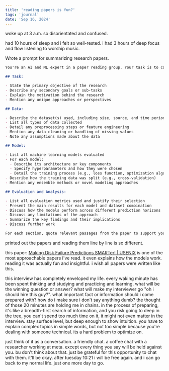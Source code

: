 ```yaml
---
title: 'reading papers is fun?'
tags: 'journal'
date: 'Sep 16, 2024'
---
```


woke up at 3 a.m. so disorientated and confused.

had 10 hours of sleep and i felt so well-rested. i had 3 hours of deep focus and flow listening to worship music.

Wrote a prompt for summarizing research papers.

```md
You're an AI and ML expert in a paper reading group. Your task is to carefully summarize this research paper into 4 main sections: Task, Data, Model, Evaluation and Analysis. For each section:

## Task:

- State the primary objective of the research
- Describe any secondary goals or sub-tasks
- Explain the motivation behind the research
- Mention any unique approaches or perspectives

## Data:

- Describe the dataset(s) used, including size, source, and time period covered
- List all types of data collected
- Detail any preprocessing steps or feature engineering
- Mention any data cleaning or handling of missing values
- Note any assumptions made about the data

## Model:

- List all machine learning models evaluated
- For each model:
  - Describe its architecture or key components
  - Specify hyperparameters and how they were chosen
  - Detail the training process (e.g., loss function, optimization algorithm)
- Describe how the training data was split (e.g., cross-validation)
- Mention any ensemble methods or novel modeling approaches

## Evaluation and Analysis:

- List all evaluation metrics used and justify their selection
- Present the main results for each model and dataset combination
- Discuss how the models perform across different prediction horizons
- Discuss any limitations of the approach
- Summarize the key findings and their implications
- Discuss further work

For each section, quote relevant passages from the paper to support your summary. If you're unsure about any detail, state that explicitly rather than making assumptions. Highlight any novel contributions or unexpected findings. Return in markdown format.
```

printed out the papers and reading them line by line is so different.

this paper: [Making Disk Failure Predictions SMARTer! | USENIX](https://www.usenix.org/conference/fast20/presentation/lu) is one of the most approachable papers i've read. it even explains how the models work. reading it was actually fun and insightful. i wish all papers were written like this.

this interview has completely enveloped my life. every waking minute has been spent thinking and studying and practicing and learning. what will be the winning question or answer? what will make my interviewer go "oh i should hire this guy?". what important fact or information should i come prepared with? how do i make sure i don't say anything dumb? the thought of those 20 minutes are holding me in chains. in the process of preparing, it's like a breadth-first search of information, and you risk going to deep in the tree, you can't spend too much time on it, it might not even matter in the interview. stay surface level, but deep enough to show intuition. you have to explain complex topics in simple words, but not too simple because you're dealing with someone technical. its a hard problem to optimize on.

just think of it as a conversation. a friendly chat. a coffee chat with a researcher working at meta. except every thing you say will be held against you. bu don't think about that. just be grateful for this opportunity to chat with them. it'll be okay. after tuesday 10:21 i will be free again. and i can go back to my normal life. just one more day to go.
